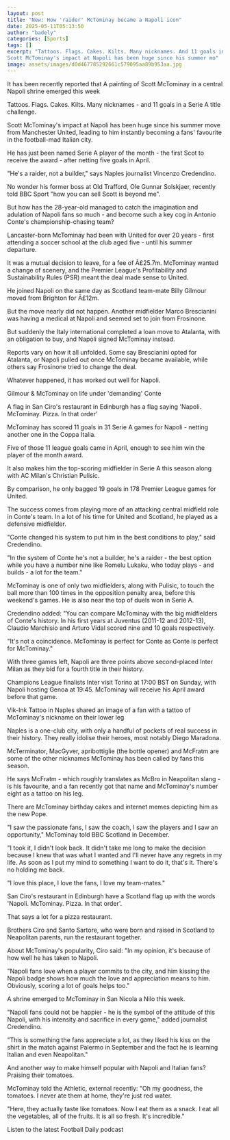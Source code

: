 ```yaml
---
layout: post
title: "New: How 'raider' McTominay became a Napoli icon"
date: 2025-05-11T05:13:50
author: "badely"
categories: [Sports]
tags: []
excerpt: "Tattoos. Flags. Cakes. Kilts. Many nicknames. And 11 goals in a title challenge. 
Scott McTominay's impact at Napoli has been huge since his summer mo"
image: assets/images/d0d467785292661c579095aa89b953aa.jpg
---
```


It has been recently reported that A painting of Scott McTominay in a central Napoli shrine emerged this week

Tattoos. Flags. Cakes. Kilts. Many nicknames - and 11 goals in a Serie A title challenge. 

Scott McTominay's impact at Napoli has been huge since his summer move from Manchester United, leading to him instantly becoming a fans' favourite in the football-mad Italian city.

He has just been named Serie A player of the month - the first Scot to receive the award - after netting five goals in April.

"He's a raider, not a builder," says Naples journalist Vincenzo Credendino.

No wonder his former boss at Old Trafford, Ole Gunnar Solskjaer, recently told BBC Sport "how you can sell Scott is beyond me".

But how has the 28-year-old managed to catch the imagination and adulation of Napoli fans so much - and become such a key cog in Antonio Conte's championship-chasing team?

Lancaster-born McTominay had been with United for over 20 years - first attending a soccer school at the club aged five - until his summer departure.

It was a mutual decision to leave, for a fee of Â£25.7m. McTominay wanted a change of scenery, and the Premier League's Profitability and Sustainability Rules (PSR) meant the deal made sense to United.

He joined Napoli on the same day as Scotland team-mate Billy Gilmour moved from Brighton for Â£12m.

But the move nearly did not happen. Another midfielder Marco Brescianini was having a medical at Napoli and seemed set to join from Frosinone.

But suddenly the Italy international completed a loan move to Atalanta, with an obligation to buy, and Napoli signed McTominay instead.

Reports vary on how it all unfolded. Some say Brescianini opted for Atalanta, or Napoli pulled out once McTominay became available, while others say Frosinone tried to change the deal.

Whatever happened, it has worked out well for Napoli.

Gilmour & McTominay on life under 'demanding' Conte

A flag in San Ciro's restaurant in Edinburgh has a flag saying 'Napoli. McTominay. Pizza. In that order'

McTominay has scored 11 goals in 31 Serie A games for Napoli - netting another one in the Coppa Italia.

Five of those 11 league goals came in April, enough to see him win the player of the month award.

It also makes him the top-scoring midfielder in Serie A this season along with AC Milan's Christian Pulisic.

By comparison, he only bagged 19 goals in 178 Premier League games for United.

The success comes from playing more of an attacking central midfield role in Conte's team. In a lot of his time for United and Scotland, he played as a defensive midfielder. 

"Conte changed his system to put him in the best conditions to play," said Credendino.

"In the system of Conte he's not a builder, he's a raider - the best option while you have a number nine like Romelu Lukaku, who today plays - and builds - a lot for the team."

McTominay is one of only two midfielders, along with Pulisic, to touch the ball more than 100 times in the opposition penalty area, before this weekend's games. He is also near the top of duels won in Serie A.

Credendino added: "You can compare McTominay with the big midfielders of Conte's history. In his first years at Juventus (2011-12 and 2012-13), Claudio Marchisio and Arturo Vidal scored nine and 10 goals respectively. 

"It's not a coincidence. McTominay is perfect for Conte as Conte is perfect for McTominay."

With three games left, Napoli are three points above second-placed Inter Milan as they bid for a fourth title in their history.

Champions League finalists Inter visit Torino at 17:00 BST on Sunday, with Napoli hosting Genoa at 19:45. McTominay will receive his April award before that game.

Vik-Ink Tattoo in Naples shared an image of a fan with a tattoo of McTominay's nickname on their lower leg

Naples is a one-club city, with only a handful of pockets of real success in their history. They really idolise their heroes, most notably Diego Maradona.

McTerminator, MacGyver, apribottiglie (the bottle opener) and McFratm are some of the other nicknames McTominay has been called by fans this season.

He says McFratm - which roughly translates as McBro in Neapolitan slang - is his favourite, and a fan recently got that name and McTominay's number eight as a tattoo on his leg.

There are McTominay birthday cakes and internet memes depicting him as the new Pope.

"I saw the passionate fans, I saw the coach, I saw the players and I saw an opportunity," McTominay told BBC Scotland in December.

"I took it, I didn't look back. It didn't take me long to make the decision because I knew that was what I wanted and I'll never have any regrets in my life. As soon as I put my mind to something I want to do it, that's it. There's no holding me back.

"I love this place, I love the fans, I love my team-mates."

San Ciro's restaurant in Edinburgh have a Scotland flag up with the words 'Napoli. McTominay. Pizza. In that order'.

That says a lot for a pizza restaurant.

Brothers Ciro and Santo Sartore, who were born and raised in Scotland to Neapolitan parents, run the restaurant together.

About McTominay's popularity, Ciro said: "In my opinion, it's because of how well he has taken to Napoli. 

"Napoli fans love when a player commits to the city, and him kissing the Napoli badge shows how much the love and appreciation means to him. Obviously, scoring a lot of goals helps too."

A shrine emerged to McTominay in San Nicola a Nilo this week.

"Napoli fans could not be happier - he is the symbol of the attitude of this Napoli, with his intensity and sacrifice in every game," added journalist Credendino.

"This is something the fans appreciate a lot, as they liked his kiss on the shirt in the match against Palermo in September and the fact he is learning Italian and even Neapolitan."

And another way to make himself popular with Napoli and Italian fans? Praising their tomatoes.

McTominay told the Athletic, external recently: "Oh my goodness, the tomatoes. I never ate them at home, they're just red water.

"Here, they actually taste like tomatoes. Now I eat them as a snack. I eat all the vegetables, all of the fruits. It is all so fresh. It's incredible." 

Listen to the latest Football Daily podcast


